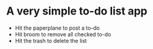 # A very simple to-do list app

* Hit the paperplane to post a to-do
* Hit broom to remove all checked to-do
* Hit the trash to delete the list
